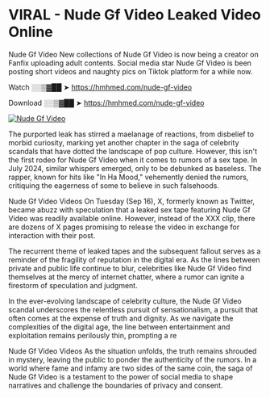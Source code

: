 # VIRAL - Nude Gf Video Leaked Video Online

Nude Gf Video New collections of Nude Gf Video is now being a creator on Fanfix uploading adult contents. Social media star Nude Gf Video is been posting short videos and naughty pics on Tiktok platform for a while now.

Watch ░░▒▓██ ➤ https://hmhmed.com/nude-gf-video

Download ░░▒▓██ ➤ https://hmhmed.com/nude-gf-video

[![Nude Gf Video](https://i.imgur.com/dJHk4Zq.gif)](https://hmhmed.com/nude-gf-video)

The purported leak has stirred a maelanage of reactions, from disbelief to morbid curiosity, marking yet another chapter in the saga of celebrity scandals that have dotted the landscape of pop culture. However, this isn't the first rodeo for Nude Gf Video when it comes to rumors of a sex tape. In July 2024, similar whispers emerged, only to be debunked as baseless. The rapper, known for hits like "In Ha Mood," vehemently denied the rumors, critiquing the eagerness of some to believe in such falsehoods.

Nude Gf Video Videos
On Tuesday (Sep 16), X, formerly known as Twitter, became abuzz with speculation that a leaked sex tape featuring Nude Gf Video was readily available online. However, instead of the XXX clip, there are dozens of X pages promising to release the video in exchange for interaction with their post.

The recurrent theme of leaked tapes and the subsequent fallout serves as a reminder of the fragility of reputation in the digital era. As the lines between private and public life continue to blur, celebrities like Nude Gf Video find themselves at the mercy of internet chatter, where a rumor can ignite a firestorm of speculation and judgment.

In the ever-evolving landscape of celebrity culture, the Nude Gf Video scandal underscores the relentless pursuit of sensationalism, a pursuit that often comes at the expense of truth and dignity. As we navigate the complexities of the digital age, the line between entertainment and exploitation remains perilously thin, prompting a re

Nude Gf Video Videos
As the situation unfolds, the truth remains shrouded in mystery, leaving the public to ponder the authenticity of the rumors. In a world where fame and infamy are two sides of the same coin, the saga of Nude Gf Video is a testament to the power of social media to shape narratives and challenge the boundaries of privacy and consent.